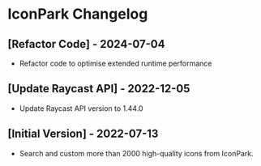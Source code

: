 # IconPark Changelog

## [Refactor Code] - 2024-07-04

- Refactor code to optimise extended runtime performance

## [Update Raycast API] - 2022-12-05

- Update Raycast API version to 1.44.0

## [Initial Version] - 2022-07-13

- Search and custom more than 2000 high-quality icons from IconPark.
